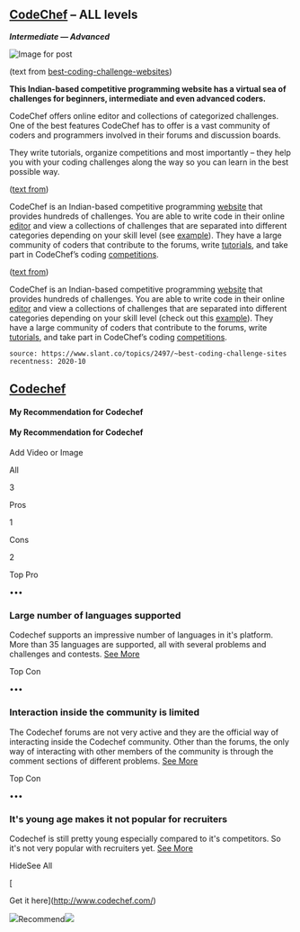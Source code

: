 ## [CodeChef](https://www.codechef.com/) – ALL levels

**_Intermediate — Advanced_**

![Image for post](https://miro.medium.com/max/4180/1*g3YxNYrNCj29O8S-jSEOFg.png)

(text from [best-coding-challenge-websites](https://www.webcreate.me/best-coding-challenge-websites/))

**This Indian-based competitive programming website has a virtual sea of challenges for beginners, intermediate and even advanced coders.**

CodeChef offers online editor and collections of categorized challenges. One of the best features CodeChef has to offer is a vast community of coders and programmers involved in their forums and discussion boards.

They write tutorials, organize competitions and most importantly – they help you with your coding challenges along the way so you can learn in the best possible way.

([text from](https://medium.com/coderbyte/the-10-best-coding-challenge-websites-for-2018-12b57645b654))

CodeChef is an Indian-based competitive programming [website](https://en.wikipedia.org/wiki/CodeChef) that provides hundreds of challenges. You are able to write code in their online [editor](https://www.codechef.com/ide) and view a collections of challenges that are separated into different categories depending on your skill level (see [example](https://www.codechef.com/problems/TREEFUN)). They have a large community of coders that contribute to the forums, write [tutorials](https://www.codechef.com/wiki/tutorial-paying), and take part in CodeChef’s coding [competitions](https://www.codechef.com/contests/).

([text from](https://www.freecodecamp.org/news/the-10-most-popular-coding-challenge-websites-of-2016-fb8a5672d22f/))

CodeChef is an Indian-based competitive programming [website](https://en.wikipedia.org/wiki/CodeChef) that provides hundreds of challenges. You are able to write code in their online [editor](https://www.codechef.com/ide) and view a collections of challenges that are separated into different categories depending on your skill level (check out this [example](https://www.codechef.com/problems/TREEFUN)). They have a large community of coders that contribute to the forums, write [tutorials](https://www.codechef.com/wiki/tutorial-paying), and take part in CodeChef’s coding [competitions](https://www.codechef.com/contests/).

```scrap
source: https://www.slant.co/topics/2497/~best-coding-challenge-sites
recentness: 2020-10
```

## [Codechef](/topics/2497/viewpoints/3/~best-coding-challenge-sites~codechef "Codechef")

#### My Recommendation for Codechef

#### My Recommendation for Codechef

Add Video or Image

All

3

Pros

1

Cons

2

Top Pro

•••

### Large number of languages supported

Codechef supports an impressive number of languages in it's platform. More than 35 languages are supported, all with several problems and challenges and contests. [See More](/topics/2497/viewpoints/3/~best-coding-challenge-sites~codechef#4)

Top Con

•••

### Interaction inside the community is limited

The Codechef forums are not very active and they are the official way of interacting inside the Codechef community. Other than the forums, the only way of interacting with other members of the community is through the comment sections of different problems. [See More](/topics/2497/viewpoints/3/~best-coding-challenge-sites~codechef#3)

Top Con

•••

### It's young age makes it not popular for recruiters

Codechef is still pretty young especially compared to it's competitors. So it's not very popular with recruiters yet. [See More](/topics/2497/viewpoints/3/~best-coding-challenge-sites~codechef#2)

HideSee All

[

Get it here](http://www.codechef.com/)

![](/images/icons/detailed/thumbs-up.svg)Recommend![](/images/icons/detailed/thumbs-down.svg)
